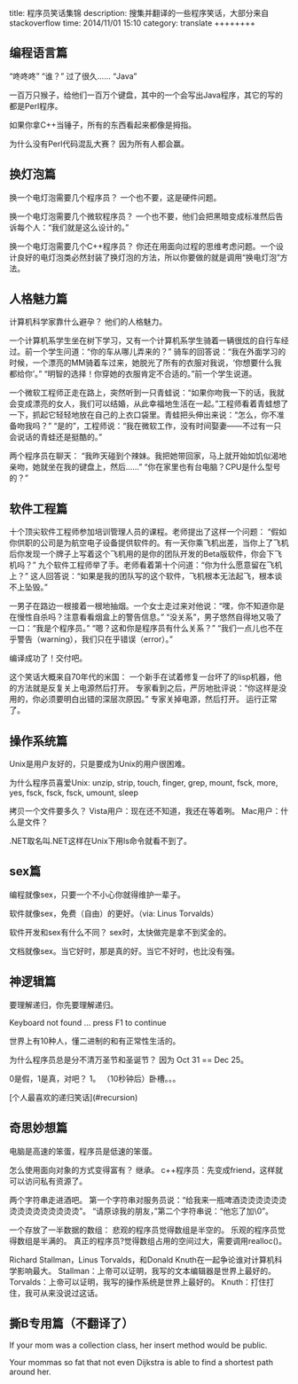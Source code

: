 title:  程序员笑话集锦
description: 搜集并翻译的一些程序笑话，大部分来自stackoverflow
time: 2014/11/01 15:10
category: translate
++++++++

## 编程语言篇

“咚咚咚”
“谁？”
过了很久……
“Java”

一百万只猴子，给他们一百万个键盘，其中的一个会写出Java程序，其它的写的都是Perl程序。

如果你拿C++当锤子，所有的东西看起来都像是拇指。

为什么没有Perl代码混乱大赛？
因为所有人都会赢。

## 换灯泡篇

换一个电灯泡需要几个程序员？
一个也不要，这是硬件问题。

换一个电灯泡需要几个微软程序员？
一个也不要，他们会把黑暗变成标准然后告诉每个人：“我们就是这么设计的。”

换一个电灯泡需要几个C++程序员？
你还在用面向过程的思维考虑问题。一个设计良好的电灯泡类必然封装了换灯泡的方法，所以你要做的就是调用“换电灯泡”方法。

## 人格魅力篇

计算机科学家靠什么避孕？
他们的人格魅力。

一个计算机系学生坐在树下学习，又有一个计算机系学生骑着一辆很炫的自行车经过。前一个学生问道：“你的车从哪儿弄来的？”
骑车的回答说：“我在外面学习的时候，一个漂亮的MM骑着车过来，她脱光了所有的衣服对我说，‘你想要什么我都给你’。”
“明智的选择！你穿她的衣服肯定不合适的。”前一个学生说道。

一个微软工程师正走在路上，突然听到一只青蛙说：“如果你吻我一下的话，我就会变成漂亮的女人，我们可以结婚，从此幸福地生活在一起。”工程师看着青蛙想了一下，抓起它轻轻地放在自己的上衣口袋里。青蛙把头伸出来说：“怎么，你不准备吻我吗？”
“是的”，工程师说：“我在微软工作，没有时间娶妻——不过有一只会说话的青蛙还是挺酷的。”

两个程序员在聊天：
“我昨天碰到个辣妹。我把她带回家，马上就开始如饥似渴地亲吻，她就坐在我的键盘上，然后……”
“你在家里也有台电脑？CPU是什么型号的？”


## 软件工程篇
十个顶尖软件工程师参加培训管理人员的课程。老师提出了这样一个问题：
“假如你供职的公司是为航空电子设备提供软件的。有一天你乘飞机出差，当你上了飞机后你发现一个牌子上写着这个飞机用的是你的团队开发的Beta版软件，你会下飞机吗？”
九个软件工程师举了手。老师看着第十个问道：“你为什么愿意留在飞机上？”
这人回答说：“如果是我的团队写的这个软件，飞机根本无法起飞，根本谈不上坠毁。”

一男子在路边一根接着一根地抽烟。一个女士走过来对他说：“嘿，你不知道你是在慢性自杀吗？注意看看烟盒上的警告信息。”
“没关系”，男子悠然自得地又吸了一口：“我是个程序员。”
“嗯？这和你是程序员有什么关系？”
“我们一点儿也不在乎警告（warning），我们只在乎错误（error）。”

编译成功了！交付吧。

这个笑话大概来自70年代的米国：
一个新手在试着修复一台坏了的lisp机器，他的方法就是反复关上电源然后打开。
专家看到之后，严厉地批评说：“你这样是没用的，你必须要明白出错的深层次原因。”
专家关掉电源，然后打开。
运行正常了。

## 操作系统篇
Unix是用户友好的，只是要成为Unix的用户很困难。

为什么程序员喜爱Unix:
unzip, strip, touch, finger, grep, mount, fsck, more, yes, fsck, fsck, fsck, umount, sleep

拷贝一个文件要多久？
Vista用户：现在还不知道，我还在等着咧。
Mac用户：什么是文件？

.NET取名叫.NET这样在Unix下用ls命令就看不到了。

## sex篇
编程就像sex，只要一个不小心你就得维护一辈子。

软件就像sex，免费（自由）的更好。（via: Linus Torvalds）

软件开发和sex有什么不同？
sex时，太快做完是拿不到奖金的。

文档就像sex。当它好时，那是真的好。当它不好时，也比没有强。

## 神逻辑篇
要理解递归，你先要理解递归。

Keyboard not found ... press F1 to continue

世界上有10种人，懂二进制的和有正常性生活的。

为什么程序员总是分不清万圣节和圣诞节？
因为 Oct 31 == Dec 25。

0是假，1是真，对吧？
1。
（10秒钟后）卧槽。。。

<div id="recursion"></div>
[个人最喜欢的递归笑话](#recursion)

## 奇思妙想篇
电脑是高速的笨蛋，程序员是低速的笨蛋。

怎么使用面向对象的方式变得富有？
继承。
c++程序员：先变成friend，这样就可以访问私有资源了。

两个字符串走进酒吧。
第一个字符串对服务员说：“给我来一瓶啤酒烫烫烫烫烫烫烫烫烫烫烫烫烫烫烫”。
“请原谅我的朋友，”第二个字符串说：“他忘了加\0”。

一个存放了一半数据的数组：
悲观的程序员觉得数组是半空的。
乐观的程序员觉得数组是半满的。
真正的程序员?觉得数组占用的空间过大，需要调用realloc()。

Richard Stallman，Linus Torvalds，和Donald Knuth在一起争论谁对计算机科学影响最大。
Stallman：上帝可以证明，我写的文本编辑器是世界上最好的。
Torvalds：上帝可以证明，我写的操作系统是世界上最好的。
Knuth：打住打住，我可从来没说过这话。

## 撕B专用篇（不翻译了）
If your mom was a collection class, her insert method would be public.

Your mommas so fat that not even Dijkstra is able to find a shortest path around her.